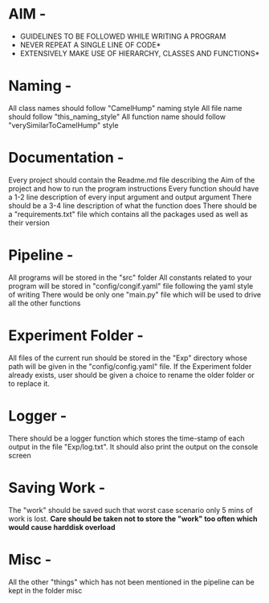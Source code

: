 # AIM -

* GUIDELINES TO BE FOLLOWED WHILE WRITING A PROGRAM 
* NEVER REPEAT A SINGLE LINE OF CODE*
* EXTENSIVELY MAKE USE OF HIERARCHY, CLASSES AND FUNCTIONS*

# Naming - 

  All class names should follow "CamelHump" naming style
  All file name should follow "this_naming_style"
  All function name should follow "verySimilarToCamelHump" style

# Documentation - 

  Every project should contain the Readme.md file describing the Aim of the project and how to run the program instructions
  Every function should have a 1-2 line description of every input argument and output argument
  There should be a 3-4 line description of what the function does
  There should be a "requirements.txt" file which contains all the packages used as well as their version

# Pipeline - 

  All programs will be stored in the "src" folder
  All constants related to your program will be stored in "config/congif.yaml" file following the yaml style of writing
  There would be only one "main.py" file which will be used to drive all the other functions

# Experiment Folder - 

  All files of the current run should be stored in the "Exp" directory whose path will be given in the "config/config.yaml" file.
  If the Experiment folder already exists, user should be given a choice to rename the older folder or to replace it.

# Logger - 

  There should be a logger function which stores the time-stamp of each output in the file "Exp/log.txt". It should also print the output on the console screen

# Saving Work - 

  The "work" should be saved such that worst case scenario only 5 mins of work is lost. 
  **Care should be taken not to store the "work" too often which would cause harddisk overload**

# Misc - 

  All the other "things" which has not been mentioned in the pipeline can be kept in the folder misc
